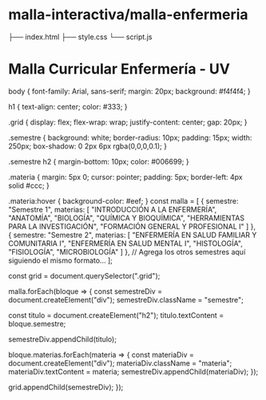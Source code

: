 # malla-interactiva/malla-enfermeria
├── index.html
├── style.css
└── script.js
<!DOCTYPE html>
<html lang="es">
<head>
  <meta charset="UTF-8">
  <meta name="viewport" content="width=device-width, initial-scale=1">
  <title>Malla Enfermería UV</title>
  <link rel="stylesheet" href="style.css">
</head>
<body>
  <h1>Malla Curricular Enfermería - UV</h1>
  <div class="grid">
    <!-- Cada semestre irá aquí -->
  </div>
  <script src="script.js"></script>
</body>
</html>
body {
  font-family: Arial, sans-serif;
  margin: 20px;
  background: #f4f4f4;
}

h1 {
  text-align: center;
  color: #333;
}

.grid {
  display: flex;
  flex-wrap: wrap;
  justify-content: center;
  gap: 20px;
}

.semestre {
  background: white;
  border-radius: 10px;
  padding: 15px;
  width: 250px;
  box-shadow: 0 2px 6px rgba(0,0,0,0.1);
}

.semestre h2 {
  margin-bottom: 10px;
  color: #006699;
}

.materia {
  margin: 5px 0;
  cursor: pointer;
  padding: 5px;
  border-left: 4px solid #ccc;
}

.materia:hover {
  background-color: #eef;
}
const malla = [
  {
    semestre: "Semestre 1",
    materias: [
      "INTRODUCCIÓN A LA ENFERMERÍA",
      "ANATOMÍA",
      "BIOLOGÍA",
      "QUÍMICA Y BIOQUÍMICA",
      "HERRAMIENTAS PARA LA INVESTIGACIÓN",
      "FORMACIÓN GENERAL Y PROFESIONAL I"
    ]
  },
  {
    semestre: "Semestre 2",
    materias: [
      "ENFERMERÍA EN SALUD FAMILIAR Y COMUNITARIA I",
      "ENFERMERÍA EN SALUD MENTAL I",
      "HISTOLOGÍA",
      "FISIOLOGÍA",
      "MICROBIOLOGÍA"
    ]
  },
  // Agrega los otros semestres aquí siguiendo el mismo formato...
];

const grid = document.querySelector(".grid");

malla.forEach(bloque => {
  const semestreDiv = document.createElement("div");
  semestreDiv.className = "semestre";

  const titulo = document.createElement("h2");
  titulo.textContent = bloque.semestre;

  semestreDiv.appendChild(titulo);

  bloque.materias.forEach(materia => {
    const materiaDiv = document.createElement("div");
    materiaDiv.className = "materia";
    materiaDiv.textContent = materia;
    semestreDiv.appendChild(materiaDiv);
  });

  grid.appendChild(semestreDiv);
});
